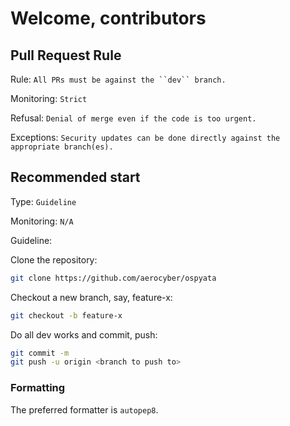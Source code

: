# Welcome, contributors

## Pull Request Rule

Rule: `All PRs must be against the ``dev`` branch.`

Monitoring: `Strict`

Refusal: `Denial of merge even if the code is too urgent.`

Exceptions: `Security updates can be done directly against the appropriate branch(es).`

## Recommended start

Type: `Guideline`

Monitoring: `N/A`

Guideline:

Clone the repository:

```bash
git clone https://github.com/aerocyber/ospyata
```

Checkout a new branch, say, feature-x:

```bash
git checkout -b feature-x
```

Do all dev works and commit, push:

```bash
git commit -m 
git push -u origin <branch to push to>
```

### Formatting

The preferred formatter is `autopep8`.
